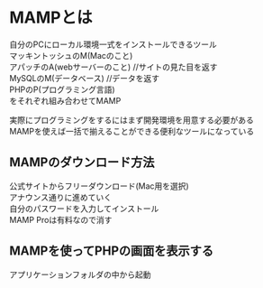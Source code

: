 # MAMPとは

自分のPCにローカル環境一式をインストールできるツール  
マッキントッシュのM(Macのこと)  
アパッチのA(webサーバーのこと) //サイトの見た目を返す  
MySQLのM(データベース) //データを返す  
PHPのP(プログラミング言語)  
をそれぞれ組み合わせてMAMP

実際にプログラミングをするにはまず開発環境を用意する必要がある  
MAMPを使えば一括で揃えることができる便利なツールになっている  

## MAMPのダウンロード方法

公式サイトからフリーダウンロード(Mac用を選択)  
アナウンス通りに進めていく  
自分のパスワードを入力してインストール  
MAMP Proは有料なので消す

## MAMPを使ってPHPの画面を表示する  

アプリケーションフォルダの中から起動  
